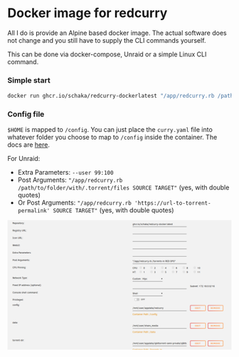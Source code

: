 # Docker image for redcurry
All I do is provide an Alpine based docker image.
The actual software does not change and you still have to supply the CLI commands yourself.

This can be done via docker-compose, Unraid or a simple Linux CLI command.

### Simple start
```sh
docker run ghcr.io/schaka/redcurry-dockerlatest "/app/redcurry.rb /path/to/folder/with/.torrent/files SOURCE TARGET"
```

### Config file
`$HOME` is mapped to `/config`. You can just place the `curry.yaml` file into whatever folder you choose to map to `/config` inside the container.
The docs are [here](https://gitlab.com/_mclovin/redcurry#install).

For Unraid:
- Extra Parameters: `--user 99:100`
- Post Arguments: `"/app/redcurry.rb /path/to/folder/with/.torrent/files SOURCE TARGET"` (yes, with double quotes)
- Or Post Arguments: `"/app/redcurry.rb 'https://url-to-torrent-permalink' SOURCE TARGET"` (yes, with double quotes)

![unraidconfig](docs/unraid.png)
